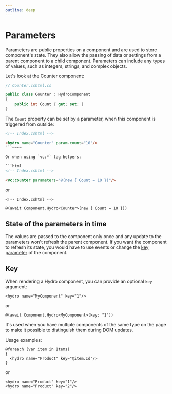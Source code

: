 ```yaml
---
outline: deep
---
```


# Parameters

Parameters are public properties on a component and are used to store component's state. They also allow the passing of data or settings from a parent component to a child component. Parameters can include any types of values, such as integers, strings, and complex objects.

Let's look at the Counter component:

```csharp
// Counter.cshtml.cs

public class Counter : HydroComponent
{
    public int Count { get; set; }
}
```

The `Count` property can be set by a parameter, when this component is triggered from outside:

```html
<!-- Index.cshtml -->

<hydro name="Counter" param-count="10"/>
```~~~~

Or when using `vc:*` tag helpers:

```html
<!-- Index.cshtml -->

<vc:counter parameters="@(new { Count = 10 })"/>
```

or

```razor
<!-- Index.cshtml -->
    
@(await Component.Hydro<Counter>(new { Count = 10 }))
```

## State of the parameters in time

The values are passed to the component only once and any update to the parameters won't refresh the parent component. If you want the component to refresh its state, you would have to use events or change the [key parameter](#key) of the component.  

## Key

When rendering a Hydro component, you can provide an optional `key` argument:

```razor
<hydro name="MyComponent" key="1"/>
```

or

```razor
@(await Component.Hydro<MyComponent>(key: "1"))
```

It's used when you have multiple components of the same type on the page to make it possible to distinguish them during DOM updates.

Usage examples:

```razor
@foreach (var item in Items)
{
  <hydro name="Product" key="@item.Id"/>
}
```

or

```razor
<hydro name="Product" key="1"/>
<hydro name="Product" key="2"/>
```